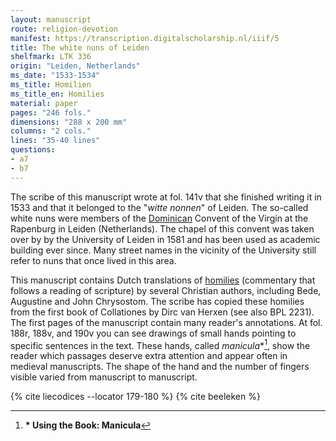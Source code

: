 ```yaml
---
layout: manuscript
route: religion-devotion
manifest: https://transcription.digitalscholarship.nl/iiif/5
title: The white nuns of Leiden
shelfmark: LTK 336
origin: "Leiden, Netherlands"
ms_date: "1533-1534"
ms_title: Homilien
ms_title_en: Homilies
material: paper
pages: "246 fols."
dimensions: "288 x 200 mm"
columns: "2 cols."
lines: "35-40 lines"
questions:
- a7
- b7
---
```


The scribe of this manuscript wrote at fol. 141v that she finished
writing it in 1533 and that it belonged to the "*witte nonnen*" of
Leiden. The so-called white nuns were members of the
[Dominican](https://en.wikipedia.org/wiki/Dominican_Order) Convent of
the Virgin at the Rapenburg in Leiden (Netherlands). The chapel of this
convent was taken over by by the University of Leiden in 1581 and has
been used as academic building ever since. Many street names in the
vicinity of the University still refer to nuns that once lived in this
area.

This manuscript contains Dutch translations of
[homilies](https://en.wikipedia.org/wiki/Homily) (commentary that
follows a reading of scripture) by several Christian authors, including
Bede, Augustine and John Chrysostom. The scribe has copied these
homilies from the first book of Collationes by Dirc van Herxen (see also
BPL 2231). The first pages of the manuscript contain many reader's
annotations. At fol. 188r, 188v, and 190v you can see drawings of small
hands pointing to specific sentences in the text. These hands, called
*manicula*\*[^1], show the reader which passages deserve extra attention and
appear often in medieval manuscripts. The shape of the hand and the
number of fingers visible varied from manuscript to manuscript.

[^1]: **\* Using the Book: Manicula**

{% cite liecodices --locator 179-180 %}
{% cite beeleken %}

